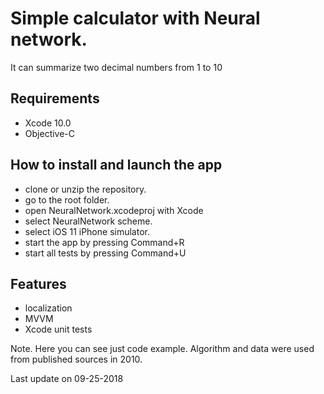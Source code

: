 # Simple calculator with Neural network.

It can summarize two decimal numbers from 1 to 10

## Requirements

- Xcode 10.0
- Objective-C

## How to install and launch the app

- clone or unzip the repository. 
- go to the root folder. 
- open NeuralNetwork.xcodeproj with Xcode 
- select NeuralNetwork scheme.
- select iOS 11 iPhone simulator.
- start the app by pressing Command+R
- start all tests by pressing Command+U

## Features

- localization
- MVVM
- Xcode unit tests

Note. Here you can see just code example.
Algorithm and data were used from published sources in 2010.
 
Last update on 09-25-2018
